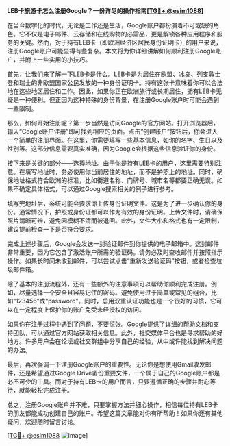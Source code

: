 **LEB卡旅游卡怎么注册Google？一份详尽的操作指南[[TG💪+ @esim1088](https://t.me/s/esim1088)]**

在当今数字化的时代，无论是工作还是生活，Google账户都扮演着不可或缺的角色。它不仅是电子邮件、云存储和在线购物的必需品，更是解锁各种应用程序和服务的关键。然而，对于持有LEB卡（即欧洲经济区居民身份证明卡）的用户来说，注册Google账户可能显得有些复杂。本文将为你详细讲解如何顺利注册Google账户，并附上一些实用的小技巧。

首先，让我们来了解一下LEB卡是什么。LEB卡是为居住在欧盟、冰岛、列支敦士登和瑞士的非欧盟国家公民发放的一种身份证明卡。持有这张卡意味着你可以合法地在这些地区居住和工作。因此，如果你正在欧洲旅行或长期居住，拥有LEB卡无疑是一种便利。但正因为这种特殊的身份背景，在注册Google账户时可能会遇到一些限制。

那么，如何开始注册呢？第一步当然是访问Google的官方网站。打开浏览器后，输入“Google账户注册”即可找到相应的页面。点击“创建账户”按钮后，你会进入一个简单的注册界面。在这里，你需要填写一些基本信息，如你的名字、生日以及性别等。这部分信息需要真实准确，因为Google会根据这些信息验证你的身份。

接下来是关键的部分——选择地址。由于你是持有LEB卡的用户，这里需要特别注意。在填写地址时，务必使用你当前居住的地址，而不是护照上的地址。同时，确保地址格式符合欧洲的标准，比如街道名称、门牌号、城市名等都要正确无误。如果不确定具体格式，可以通过Google搜索相关的例子进行参考。

填写完地址后，系统可能会要求你上传身份证明文件。这是为了进一步确认你的身份。通常情况下，护照或身份证都可以作为有效的身份证明。上传文件时，请确保照片清晰可辨，避免因模糊不清而被退回。此外，文件大小和格式也有一定限制，建议提前检查一下是否符合要求。

完成上述步骤后，Google会发送一封验证邮件到你提供的电子邮箱中。这封邮件非常重要，因为它包含了激活账户所需的验证码。请务必及时查收邮件并按照指示操作。如果长时间未收到邮件，可以尝试点击“重新发送验证码”按钮，或者检查垃圾邮件箱。

除了基本的注册流程外，还有一些额外的注意事项可以帮助你顺利完成注册。例如，尽量选择一个安全且容易记住的密码。避免使用过于简单或常见的组合，比如“123456”或“password”。同时，启用双重认证功能也是一个很好的习惯，它可以在一定程度上保护你的账户免受未经授权的访问。

如果你在注册过程中遇到了问题，不要慌张。Google提供了详细的帮助文档和支持团队，可以通过官方网站获取相关信息。此外，社交媒体平台也是寻求帮助的好地方。许多用户会在论坛或社交群组中分享自己的经验，从中或许能找到解决问题的办法。

最后，再次强调一下注册Google账户的重要性。无论你是想使用Gmail收发邮件，还是希望通过Google Drive备份重要文件，一个属于自己的Google账户都是必不可少的工具。而对于持有LEB卡的用户而言，只要遵循正确的步骤并耐心等待，就能轻松完成注册。

总之，注册Google账户并不难，只要掌握方法并细心操作，相信每位持有LEB卡的朋友都能成功创建自己的账户。希望这篇文章能对你有所帮助！如果你还有其他疑问，欢迎随时留言讨论。

[[TG💪+ @esim1088](https://t.me/s/esim1088) ![Image](https://i.postimg.cc/4NQfJmqS/Snipaste-2025-05-13-00-14-12.png)]